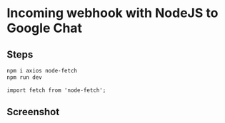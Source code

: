 # Incoming webhook with NodeJS to Google Chat

## Steps

```bash
npm i axios node-fetch
npm run dev
```

```
import fetch from 'node-fetch';
```

## Screenshot
